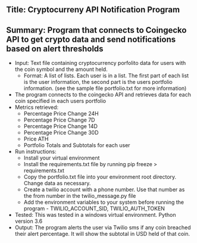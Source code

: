 ## Title: Cryptocurreny API Notification Program
## Summary: Program that connects to Coingecko API to get crypto data and send notifications based on alert thresholds

* Input: Text file containing cryptocurrency porfolito data for users with the coin symbol and the amount held.
  * Format: A list of lists. Each user is in a list. The first part of each list is the user information, the second part is the users portfolio information. (see the sample file portfolio.txt for more information)
* The program connects to the coingecko API and retrieves data for each coin specified in each users portfolio
* Metrics retrieved:
  * Percentage Price Change 24H
  * Percentage Price Change 7D
  * Percentage Price Change 14D
  * Percentage Price Change 30D
  * Price ATH
  * Portfolio Totals and Subtotals for each user
* Run instructions: 
     *  Install your virtual environment
     *  Install the requirements.txt file by running pip freeze > requirements.txt
     *  Copy the portfolio.txt file into your environment root directory. Change data as necessary.
     *  Create a twilio account with a phone number. Use that number as the from number in the twilio_message.py file
     *  Add the environment variables to your system before running the program - TWILIO_ACCOUNT_SID, TWILIO_AUTH_TOKEN
* Tested: This was tested in a windows virtual environment. Python version 3.6     
* Output: The program alerts the user via Twilio sms if any coin breached their alert percentage. It will show the subtotal in USD held of that coin.  
  
